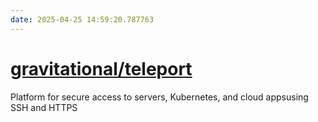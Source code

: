 ```yaml
---
date: 2025-04-25 14:59:20.787763
---
```


# [gravitational/teleport](https://github.com/gravitational/teleport)

Platform for secure access to servers, Kubernetes, and cloud appsusing SSH and HTTPS